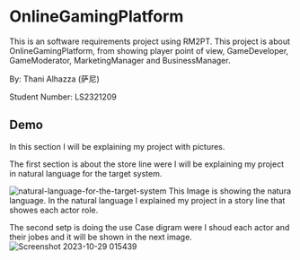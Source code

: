 # OnlineGamingPlatform

This is an software requirements project using RM2PT. This project is about OnlineGamingPlatform, from showing player point of view, GameDeveloper, GameModerator, MarketingManager and BusinessManager. 

By: Thani Alhazza (萨尼)

Student Number: LS2321209


## Demo

In this section I will be explaining my project with pictures.

The first section is about the store line were I will be explaining my project in natural language for the target system. 

![natural-language-for-the-target-system](https://github.com/Thani98/onlinegamingplatform/assets/148690401/88982e8f-d11f-446c-94db-4396c727c4d6)
This Image is showing the natura language. In the natural language I explained my project in a story line that showes each actor role.

The second setp is doing the use Case digram were I shoud each actor and their jobes and it will be shown in the next image.
![Screenshot 2023-10-29 015439](https://github.com/Thani98/onlinegamingplatform/assets/148690401/1054a454-5957-426f-9b82-f82788003459)
